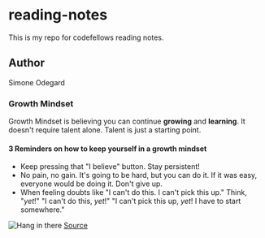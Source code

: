 # reading-notes
This is my repo for codefellows reading notes.

## Author
Simone Odegard

### Growth Mindset
Growth Mindset is believing you can continue **growing** and **learning**. It doesn't require talent alone. Talent is just a starting point.

#### 3 Reminders on how to keep yourself in a growth mindset
- Keep pressing that "I believe" button. Stay persistent!
- No pain, no gain. It's going to be hard, but you can do it. If it was easy, everyone would be doing it. Don't give up.
- When feeling doubts like "I can't do this. I can't pick this up." Think, "*yet*!" "I can't do this, *yet*!" "I can't pick this up, *yet*! I have to start somewhere."

![Hang in there](https://miro.medium.com/max/1162/1*Zhoud0k2og_RhM34wqFy8w.png)
[Source](https://medium.com/@joegerlitz/whatever-happened-to-the-hang-in-there-kitten-230623ed6121)
